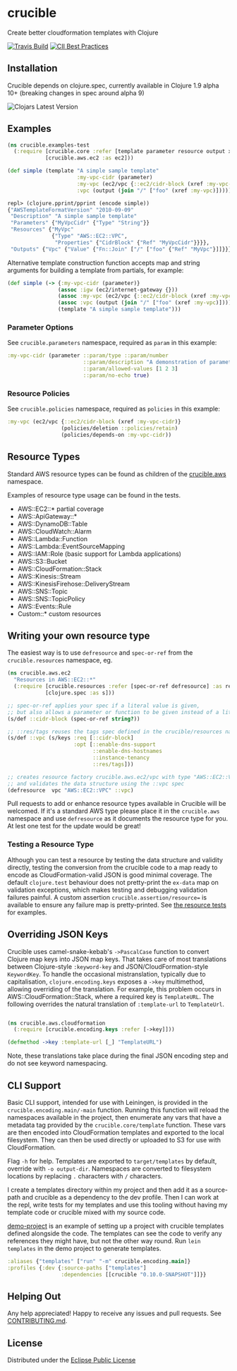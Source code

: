 # crucible

Create better cloudformation templates with Clojure

[![Travis Build](https://travis-ci.org/brabster/crucible.svg?branch=master)](https://travis-ci.org/brabster/crucible) [![CII Best Practices](https://bestpractices.coreinfrastructure.org/projects/290/badge)](https://bestpractices.coreinfrastructure.org/projects/290)

## Installation

Crucible depends on clojure.spec, currently available in Clojure 1.9 alpha 10+ (breaking changes in spec around alpha 9)

![Clojars Latest Version](https://clojars.org/crucible/latest-version.svg)

## Examples

```clojure
(ns crucible.examples-test
  (:require [crucible.core :refer [template parameter resource output xref encode join]]
            [crucible.aws.ec2 :as ec2]))

(def simple (template "A simple sample template"
                      :my-vpc-cidr (parameter)
                      :my-vpc (ec2/vpc {::ec2/cidr-block (xref :my-vpc-cidr)})
                      :vpc (output (join "/" ["foo" (xref :my-vpc)]))))

```

```clojure
repl> (clojure.pprint/pprint (encode simple))
{"AWSTemplateFormatVersion" "2010-09-09"
 "Description" "A simple sample template"
 "Parameters" {"MyVpcCidr" {"Type" "String"}}
 "Resources" {"MyVpc"
              {"Type" "AWS::EC2::VPC",
               "Properties" {"CidrBlock" {"Ref" "MyVpcCidr"}}}},
 "Outputs" {"Vpc" {"Value" {"Fn::Join" ["/" ["foo" {"Ref" "MyVpc"}]]}}}}
```

Alternative template construction function accepts map and string arguments for building a template from partials, for example:

```clojure
(def simple (-> {:my-vpc-cidr (parameter)}
                (assoc :igw (ec2/internet-gateway {}))
                (assoc :my-vpc (ec2/vpc {::ec2/cidr-block (xref :my-vpc-cidr)}))
                (assoc :vpc (output (join "/" ["foo" (xref :my-vpc)])))
                (template "A simple sample template")))
```

### Parameter Options

See `crucible.parameters` namespace, required as `param` in this example:

```clojure
:my-vpc-cidr (parameter ::param/type ::param/number
                        ::param/description "A demonstration of parameter options"
                        ::param/allowed-values [1 2 3]
                        ::param/no-echo true)
```

### Resource Policies

See `crucible.policies` namespace, required as `policies` in this example:

```clojure
:my-vpc (ec2/vpc {::ec2/cidr-block (xref :my-vpc-cidr)}
                 (policies/deletion ::policies/retain)
                 (policies/depends-on :my-vpc-cidr))
```

## Resource Types

Standard AWS resource types can be found as children of the [crucible.aws](src/crucible/aws) namespace.

Examples of resource type usage can be found in the tests.

* AWS::EC2::* partial coverage
* AWS::ApiGateway::*
* AWS::DynamoDB::Table
* AWS::CloudWatch::Alarm
* AWS::Lambda::Function
* AWS::Lambda::EventSourceMapping
* AWS::IAM::Role (basic support for Lambda applications)
* AWS::S3::Bucket
* AWS::CloudFormation::Stack
* AWS::Kinesis::Stream
* AWS::KinesisFirehose::DeliveryStream
* AWS::SNS::Topic
* AWS::SNS::TopicPolicy
* AWS::Events::Rule
* Custom::* custom resources

## Writing your own resource type

The easiest way is to use `defresource` and `spec-or-ref` from the `crucible.resources` namespace, eg.

```clojure
(ns crucible.aws.ec2
  "Resources in AWS::EC2::*"
  (:require [crucible.resources :refer [spec-or-ref defresource] :as res]
            [clojure.spec :as s]))

;; spec-or-ref applies your spec if a literal value is given,
;; but also allows a parameter or function to be given instead of a literal.
(s/def ::cidr-block (spec-or-ref string?))

;; ::res/tags reuses the tags spec defined in the crucible/resources namespace
(s/def ::vpc (s/keys :req [::cidr-block]
                     :opt [::enable-dns-support
                           ::enable-dns-hostnames
                           ::instance-tenancy
                           ::res/tags]))

;; creates resource factory crucible.aws.ec2/vpc with type "AWS::EC2::VPC" 
;; and validates the data structure using the ::vpc spec
(defresource  vpc "AWS::EC2::VPC" ::vpc)
```

Pull requests to add or enhance resource types available in Crucible will be welcomed. If it's a standard AWS type please place it in the `crucible.aws` namespace and use `defresource` as it documents the resource type for you. At lest one test for the update would be great!

### Testing a Resource Type

Although you can test a resource by testing the data structure and validity directly, testing the conversion from the crucible code to a map ready to encode as CloudFormation-valid JSON is good minimal coverage. The default `clojure.test` behaviour does not pretty-print the `ex-data` map on validation exceptions, which makes testing and debugging validation failures painful. A custom assertion `crucible.assertion/resource=` is available to ensure any failure map is pretty-printed. See [the resource tests](/test/crucible/aws) for examples.

## Overriding JSON Keys

Crucible uses camel-snake-kebab's `->PascalCase` function to convert
Clojure map keys into JSON map keys. That takes care of most
translations between Clojure-style `:keyword-key` and
JSON/CloudFormation-style `KeywordKey`. To handle the occasional
mistranslation, typically due to capitalisation,
`clojure.encoding.keys` exposes a `->key` multimethod, allowing
overriding of the translation. For example, this problem occurs in
AWS::CloudFormation::Stack, where a required key is `TemplateURL`. The
following overrides the natural translation of `:template-url` to
`TemplateUrl`.

```clojure

(ns crucible.aws.cloudformation
  (:require [crucible.encoding.keys :refer [->key]]))

(defmethod ->key :template-url [_] "TemplateURL")
```

Note, these translations take place during the final JSON encoding step and do not see keyword namespacing.

## CLI Support

Basic CLI support, intended for use with Leiningen, is provided in the `crucible.encoding.main/-main` function. Running this function will reload the namespaces available in the project, then enumerate any vars that have a metadata tag provided by the `crucible.core/template` function. These vars are then encoded into CloudFormation templates and exported to the local filesystem. They can then be used directly or uploaded to S3 for use with CloudFormation.

Flag `-h` for help. Templates are exported to `target/templates` by default, override with `-o output-dir`. Namespaces are converted to filesystem locations by replacing `.` characters with `/` characters.

I create a templates directory within my project and then add it as a source-path and crucible as a dependency to the dev profile. Then I can work at the repl, write tests for my templates and use this tooling without having my template code or crucible mixed with my source code.

[demo-project](demo-project) is an example of setting up a project with crucible templates defined alongside the code. The templates can see the code to verify any references they might have, but not the other way round. Run `lein templates` in the demo project to generate templates.

```clojure
:aliases {"templates" ["run" "-m" crucible.encoding.main]} 
:profiles {:dev {:source-paths ["templates"]
                 :dependencies [[crucible "0.10.0-SNAPSHOT"]]}}
```

## Helping Out

Any help appreciated! Happy to receive any issues and pull requests. See [CONTRIBUTING.md](CONTRIBUTING.md).

## License

Distributed under the [Eclipse Public License](http://opensource.org/licenses/eclipse-1.0.php)
